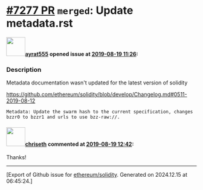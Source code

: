 # [\#7277 PR](https://github.com/ethereum/solidity/pull/7277) `merged`: Update metadata.rst

#### <img src="https://avatars.githubusercontent.com/u/6567687?u=00cacfaab40a5368486b0693d967f0ade3266f65&v=4" width="50">[ayrat555](https://github.com/ayrat555) opened issue at [2019-08-19 11:26](https://github.com/ethereum/solidity/pull/7277):

### Description

Metadata documentation wasn't updated for the latest version of solidity

https://github.com/ethereum/solidity/blob/develop/Changelog.md#0511-2019-08-12

```
Metadata: Update the swarm hash to the current specification, changes bzzr0 to bzzr1 and urls to use bzz-raw://.
```


#### <img src="https://avatars.githubusercontent.com/u/9073706?v=4" width="50">[chriseth](https://github.com/chriseth) commented at [2019-08-19 12:42](https://github.com/ethereum/solidity/pull/7277#issuecomment-522555282):

Thanks!


-------------------------------------------------------------------------------



[Export of Github issue for [ethereum/solidity](https://github.com/ethereum/solidity). Generated on 2024.12.15 at 06:45:24.]
